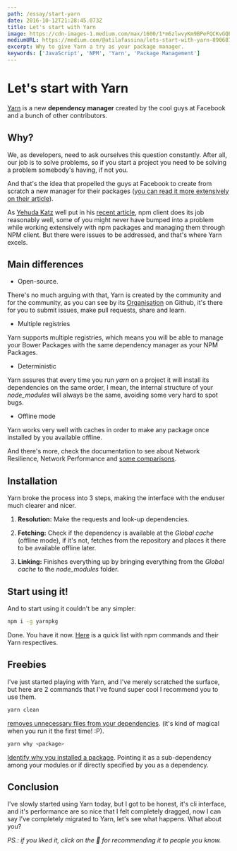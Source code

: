 ```yaml
---
path: /essay/start-yarn
date: 2016-10-12T21:28:45.073Z
title: Let's start with Yarn
image: https://cdn-images-1.medium.com/max/1600/1*m6zlwvyKm9BPeFQCKvGQEQ.png
mediumURL: https://medium.com/@atilafassina/lets-start-with-yarn-890687bb1902
excerpt: Why to give Yarn a try as your package manager.
keywords: ['JavaScript', 'NPM', 'Yarn', 'Package Management']
---
```


# Let's start with Yarn

[Yarn](https://yarnpkg.com/) is a new **dependency manager** created by the cool guys at Facebook and a bunch of other contributors.

## Why?

We, as developers, need to ask ourselves this question constantly. After all, our job is to solve problems, so if you start a project you need to be solving a problem somebody's having, if not you.

And that's the idea that propelled the guys at Facebook to create from scratch a new manager for their packages ([you can read it more extensively on their article](https://code.facebook.com/posts/1840075619545360/yarn-a-new-package-manager-for-javascript/)).

As [Yehuda Katz](https://twitter.com/wycats) well put in his [recent article](http://yehudakatz.com/2016/10/11/im-excited-to-work-on-yarn-the-new-js-package-manager-2/), npm client does its job reasonably well, some of you might never have bumped into a problem while working extensively with npm packages and managing them through NPM client. But there were issues to be addressed, and that's where Yarn excels.

## Main differences

- Open-source.

There's no much arguing with that, Yarn is created by the community and for the community, as you can see by its [Organisation](https://github.com/yarnpkg) on Github, it's there for you to submit issues, make pull requests, share and learn.

- Multiple registries

Yarn supports multiple registries, which means you will be able to manage your Bower Packages with the same dependency manager as your NPM Packages.

- Deterministic

Yarn assures that every time you run _yarn_ on a project it will install its dependencies on the same order, I mean, the internal structure of your _node_modules_ will always be the same, avoiding some very hard to spot bugs.

- Offline mode

Yarn works very well with caches in order to make any package once installed by you available offline.

And there's more, check the documentation to see about Network Resilience, Network Performance and [some comparisons](https://yarnpkg.com/en/compare).

## Installation

Yarn broke the process into 3 steps, making the interface with the enduser much clearer and nicer.

1. **Resolution:** Make the requests and look-up dependencies.

1. **Fetching:** Check if the dependency is available at the _Global cache_ (offline mode), if it's not, fetches from the repository and places it there to be available offline later.

1. **Linking:** Finishes everything up by bringing everything from the _Global cache_ to the _node_modules_ folder.

## Start using it!

And to start using it couldn't be any simpler:

```sh
npm i -g yarnpkg
```

Done. You have it now. [Here](https://yarnpkg.com/en/docs/migrating-from-npm) is a quick list with npm commands and their Yarn respectives.

## Freebies

I've just started playing with Yarn, and I've merely scratched the surface, but here are 2 commands that I've found super cool I recommend you to use them.

```sh
yarn clean
```

[removes unnecessary files from your dependencies](https://yarnpkg.com/en/docs/cli/clean). (it's kind of magical when you run it the first time! :P).

```sh
yarn why <package>
```

[Identify why you installed a package](https://yarnpkg.com/en/docs/cli/why). Pointing it as a sub-dependency among your modules or if directly specified by you as a dependency.

## Conclusion

I've slowly started using Yarn today, but I got to be honest, it's cli interface, and it's performance are so nice that I felt completely dragged, now I can say I've completely migrated to Yarn, let's see what happens. What about you?

_PS.: if you liked it, click on the 💚 for recommending it to people you know._
